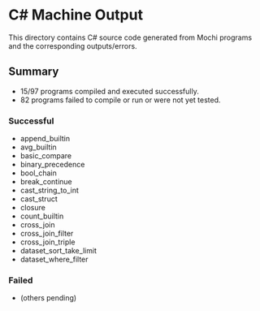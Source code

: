 # C# Machine Output

This directory contains C# source code generated from Mochi programs and the corresponding outputs/errors.

## Summary

- 15/97 programs compiled and executed successfully.
- 82 programs failed to compile or run or were not yet tested.

### Successful
- append_builtin
- avg_builtin
- basic_compare
- binary_precedence
- bool_chain
- break_continue
- cast_string_to_int
- cast_struct
- closure
- count_builtin
- cross_join
- cross_join_filter
- cross_join_triple
- dataset_sort_take_limit
- dataset_where_filter

### Failed
- (others pending)
